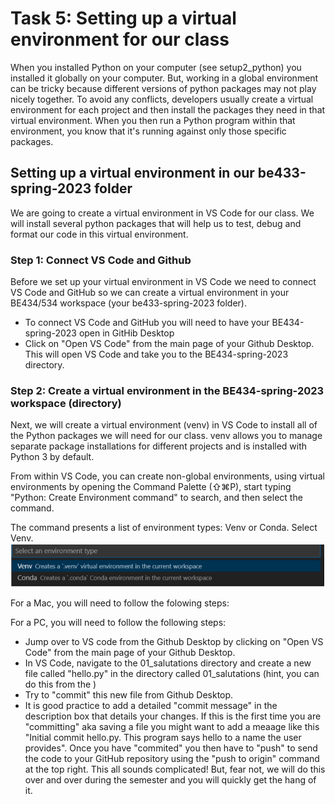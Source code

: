 # Task 5: Setting up a virtual environment for our class

When you installed Python on your computer (see setup2_python) you installed it globally on your computer. But, working in a global environment can be tricky because different versions of python packages may not play nicely together. To avoid any conflicts, developers usually create a virtual environment for each project and then install the packages they need in that virtual environment. When you then run a Python program within that environment, you know that it's running against only those specific packages. 

## Setting up a virtual environment in our be433-spring-2023 folder

We are going to create a virtual environment in VS Code for our class. We will install several python packages that will help us to test, debug and format our code in this virtual environment. 

### Step 1: Connect VS Code and Github

Before we set up your virtual environment in VS Code we need to connect VS Code and GitHub so we can create a virtual environment in your BE434/534 workspace (your be433-spring-2023 folder). 

* To connect VS Code and GitHub you will need to have your BE434-spring-2023 open in GitHib Desktop
* Click on "Open VS Code" from the main page of your Github Desktop. This will open VS Code and take you to the BE434-spring-2023 directory.

### Step 2: Create a virtual environment in the BE434-spring-2023 workspace (directory)

Next, we will create a virtual environment (venv) in VS Code to install all of the Python packages we will need for our class. 
venv allows you to manage separate package installations for different projects and is installed with Python 3 by default.

From within VS Code, you can create non-global environments, using virtual environments by opening the Command Palette (⇧⌘P), start typing "Python: Create Environment command" to search, and then select the command.

The command presents a list of environment types: Venv or Conda. Select Venv.
![venv](./images/1_venv_select_env_type.png "Selecting a venv type")

For a Mac, you will need to follow the folowing steps:

For a PC, you will need to follow the following steps:

* Jump over to VS code from the Github Desktop by clicking on "Open VS Code" from the main page of your Github Desktop.
* In VS Code, navigate to the 01_salutations directory and create a new file called "hello.py" in the directory called 01_salutations (hint, you can do this from the )
* Try to "commit" this new file from Github Desktop. 
* It is good practice to add a detailed "commit message" in the description box that details your changes. If this is the first time you are "committing" aka saving a file you might want to add a meaage like this "Initial commit hello.py. This program says hello to a name the user provides". Once you have "commited" you then have to "push" to send the code to your GitHub repository using the "push to origin" command at the top right. This all sounds complicated! But, fear not, we will do this over and over during the semester and you will quickly get the hang of it.